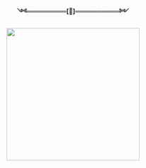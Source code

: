 <p align="center"> 
<b>༺═════════[👸]══════════༻</b>
</p>
<p align="center">
<img src="https://telegra.ph/mohamnemed-tahriy-03-11" width="300" height="300"/>
</p>
<p align="center">
  <a href="#"><img src="http://readme-typing-svg.herokuapp.com?font=Fira+Code&pause=1000&color=F73115&width=435&lines=Script+By+Mohammed+Tahriyne+://git.io/typing-svg" alt="">
